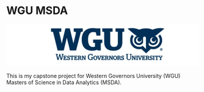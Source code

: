 # WGU MSDA

![WGU Header](./images/wgu-logo-840x575_cropped.jpg)

This is my capstone project for Western Governors University (WGU) Masters of Science in Data Analytics (MSDA).
